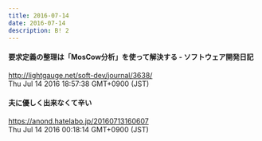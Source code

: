 ```yaml
---
title: 2016-07-14
date: 2016-07-14
description: B! 2
---
```


#### 要求定義の整理は「MosCow分析」を使って解決する - ソフトウェア開発日記
http://lightgauge.net/soft-dev/journal/3638/<br>
Thu Jul 14 2016 18:57:38 GMT+0900 (JST)<br>


#### 夫に優しく出来なくて辛い
https://anond.hatelabo.jp/20160713160607<br>
Thu Jul 14 2016 00:18:14 GMT+0900 (JST)<br>


